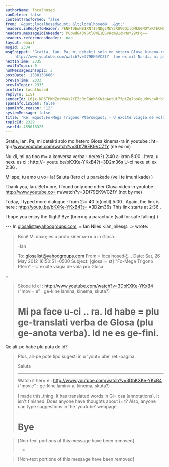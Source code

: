 ```yaml
---
authorName: localhosed
canDelete: false
contentTrasformed: false
from: '&quot;localhosed&quot; &lt;localhosed@...&gt;'
headers.inReplyToHeader: PENPTDEwNS1XNTI5NDg2MkY2RUVGQzlCMkU0NUYxRThCMDcwQHBoeC5nYmw+
headers.messageIdInHeader: PGpwdG43YStlOWE1QGVHcm91cHMuY29tPg==
headers.referencesHeader: .nan
layout: email
msgId: 2334
msgSnippet: 'Gratia, Ian. Pa, mi detekti solo mo hetero Glosa kinema-ra in youtube
  : http://www.youtube.com/watch?v=f79EK9VCZfY  (ne ex mi) Nu-di, mi pa tipo ma konversa'
nextInTime: 2335
nextInTopic: 0
numMessagesInTopic: 3
postDate: '1338138666'
prevInTime: 2333
prevInTopic: 2333
profile: localhosed
replyTo: LIST
senderId: L6jx-kR6TPWdZotWoXs7YEZcRoE4nh6KKigAetUt7fpiZq7bsOgudmvc4RrbMwEbUw-tWfyQt_b_VFS3yiHAGo3aFdDmRnq8CmE
spamInfo.isSpam: false
spamInfo.reason: '12'
systemMessage: false
title: 'Re: &quot;Fo-Mega Trigono Ptero&quot; - U excite viagia de vola pro Glosa'
topicId: 2329
userId: 455016325
---
```


Gratia, Ian. Pa, mi detekti solo mo hetero Glosa kinema-ra in youtube :
 ht=
tp://www.youtube.com/watch?v=3Df79EK9VCZfY  (ne ex mi)

Nu-di, mi pa tipo m=
a konversa verba : de(ex?) 2:40 a-kron 5:00 .
Itera, u nexu es ci : http://=
youtu.be/bKXKe-YKxB4?t=3D2m36s
U-ci nexu sti ex 2:36 .

Mi spe; tu amo u vo=
la!
Saluta
(fero ci u parakade (veli te imuni kade) )


Thank you, Ian. Bef=
ore, I found only one other Glosa video in youtube :
 http://www.youtube.co=
m/watch?v=3Df79EK9VCZfY (not by me)

Today, I typed more dialogue : from 2:=
40 to(until) 5:00 .
Again, the link is here : http://youtu.be/bKXKe-YKxB4?t=
=3D2m36s
This link starts at 2:36 .

I hope you enjoy the flight!
Bye
(brin=
g a parachute (sail for safe falling) )

--- In glosalist@yahoogroups.com, =
Ian Niles <ian_niles@...> wrote:
>
> 
> Boni!  Mi doxo; es u proto kinema-r=
a in Glosa.
>  
> -Ian
>  
> 
> 
> 
> To: glosalist@yahoogroups.com
> From:=
 localhosed@...
> Date: Sat, 26 May 2012 16:50:51 -0500
> Subject: [glosali=
st] "Fo-Mega Trigono Ptero" - U excite viagia de vola pro Glosa
> 
>   
> 
=
> 
> 
> Skope id ci : http://www.youtube.com/watch?v=3DbKXKe-YKxB4
> ("movi=
e" : ge-kine lamina, kinema, skuta?)
> 
> Mi pa face u-ci .. ra.
> Id habe =
plu ge-translati verba de Glosa (plu ge-anota verba).
> Id ne es ge-fini.
>=
 Qe ali-pe habe plu puta de id?
> Plus, ali-pe pote tipo sugesti in u 'yout=
ube' reti-pagina.
> 
> Saluta
> 
> ----------------------
> 
> Watch it her=
e : http://www.youtube.com/watch?v=3DbKXKe-YKxB4
> ("movie" : ge-kine lamin=
a, kinema, skuta?)
> 
> I made this..thing.
> It has translated words in Gl=
osa (annotations).
> It isn't finished.
> Does anyone have thoughts about i=
t?
> Also, anyone can type suggestions in the 'youtube' webpage.
> 
> Bye
>=
 
> [Non-text portions of this message have been removed]
> 
> 
> 
> 
>  		=
 	   		  
> 
> [Non-text portions of this message have been removed]
>


